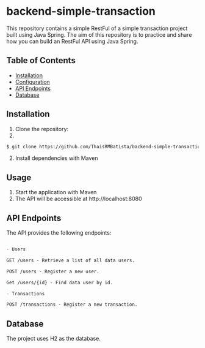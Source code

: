 # backend-simple-transaction
  This repository contains a simple RestFul of a simple transaction project built using Java Spring. 
  The aim of this repository is to practice and share how you can build an RestFul API using Java Spring.

## Table of Contents
- [Installation](#installation)
- [Configuration](#configuration)
- [API Endpoints](#api-endpoints)
- [Database](#database)

## Installation

1. Clone the repository:
2. 
```bash
$ git clone https://github.com/ThaisRMBatista/backend-simple-transaction.git
```

2. Install dependencies with Maven

## Usage

1. Start the application with Maven
2. The API will be accessible at http://localhost:8080

## API Endpoints
The API provides the following endpoints:

```markdown

- Users

GET /users - Retrieve a list of all data users.

POST /users - Register a new user.

Get /users/{id} - Find data user by id.

- Transactions

POST /transactions - Register a new transaction.
```

## Database
The project uses H2 as the database. 
